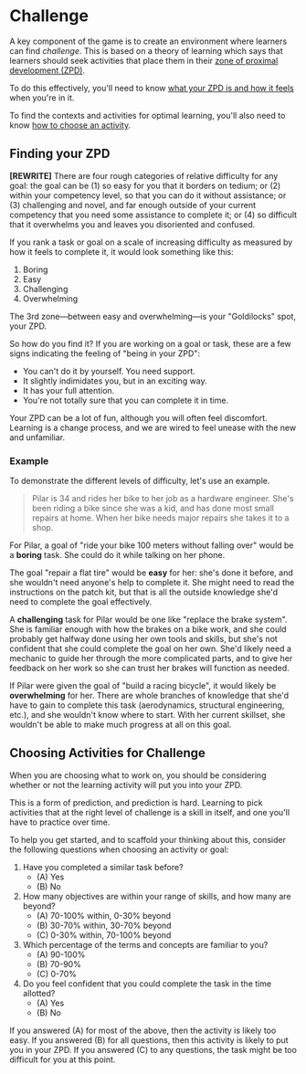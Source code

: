 # Challenge

A key component of the game is to create an environment where learners can find _challenge_. This is based on a theory of learning which says that learners should seek activities that place them in their [zone of proximal development \(ZPD\)](https://en.wikipedia.org/wiki/Zone_of_proximal_development).

To do this effectively, you'll need to know [what your ZPD is and how it feels](#finding-your-zpd) when you're in it.

To find the contexts and activities for optimal learning, you'll also need to know [how to choose an activity](#choosing-activities-for-challenge).

## Finding your ZPD

**\[REWRITE\]** There are four rough categories of relative difficulty for any goal: the goal can be \(1\) so easy for you that it borders on tedium; or \(2\)  within your competency level, so that you can do it without assistance; or \(3\) challenging and novel, and far enough outside of your current competency that you need some assistance to complete it; or \(4\) so difficult that it overwhelms you and leaves you disoriented and confused.

If you rank a task or goal on a scale of increasing difficulty as measured by how it feels to complete it, it would look something like this:

1. Boring
2. Easy
3. Challenging
4. Overwhelming

The 3rd zone—between easy and overwhelming—is your "Goldilocks" spot, your ZPD.

So how do you find it? If you are working on a goal or task, these are a few signs indicating the feeling of "being in your ZPD":

* You can't do it by yourself. You need support.
* It slightly indimidates you, but in an exciting way.
* It has your full attention.
* You're not totally sure that you can complete it in time.

Your ZPD can be a lot of fun, although you will often feel discomfort. Learning is a change process, and we are wired to feel unease with the new and unfamiliar.

### Example

To demonstrate the different levels of difficulty, let's use an example.

> Pilar is 34 and rides her bike to her job as a hardware engineer. She's been riding a bike since she was a kid, and has done most small repairs at home. When her bike needs major repairs she takes it to a shop.

For Pilar, a goal of "ride your bike 100 meters without falling over" would be a **boring** task. She could do it while talking on her phone.

The goal "repair a flat tire" would be **easy** for her: she's done it before, and she wouldn't need anyone's help to complete it. She might need to read the instructions on the patch kit, but that is all the outside knowledge she'd need to complete the goal effectively.

A **challenging** task for Pilar would be one like "replace the brake system". She is familiar enough with how the brakes on a bike work, and she could probably get halfway done using her own tools and skills, but she's not confident that she could complete the goal on her own. She'd likely need a mechanic to guide her through the more complicated parts, and to give her feedback on her work so she can trust her brakes will function as needed.

If Pilar were given the goal of "build a racing bicycle", it would likely be **overwhelming** for her. There are whole branches of knowledge that she'd have to gain to complete this task \(aerodynamics, structural engineering, etc.\), and she wouldn't know where to start. With her current skillset, she wouldn't be able to make much progress at all on this goal.

## Choosing Activities for Challenge

When you are choosing what to work on, you should be considering whether or not the learning activity will put you into your ZPD.

This is a form of prediction, and prediction is hard. Learning to pick activities that at the right level of challenge is a skill in itself, and one you'll have to practice over time.

To help you get started, and to scaffold your thinking about this, consider the following questions when choosing an activity or goal:

1. Have you completed a similar task before?
   * \(A\) Yes
   * \(B\) No
2. How many objectives are within your range of skills, and how many are beyond?
   * \(A\) 70-100% within, 0-30% beyond
   * \(B\) 30-70% within, 30-70% beyond
   * \(C\) 0-30% within, 70-100% beyond
3. Which percentage of the terms and concepts are familiar to you?
   * \(A\) 90-100%
   * \(B\) 70-90%
   * \(C\) 0-70%
4. Do you feel confident that you could complete the task in the time allotted?
   * \(A\) Yes
   * \(B\) No

If you answered \(A\) for most of the above, then the activity is likely too easy. If you answered \(B\) for all questions, then this activity is likely to put you in your ZPD. If you answered \(C\) to any questions, the task might be too difficult for you at this point.

